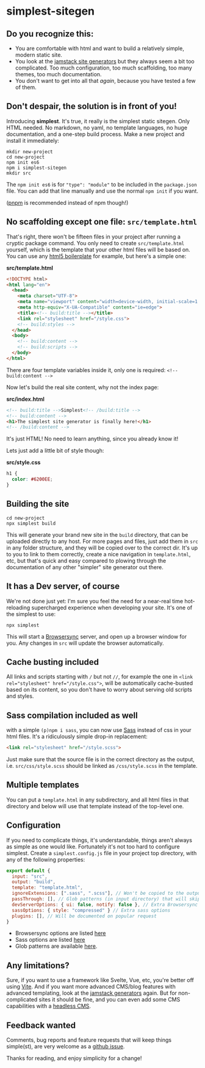 # simplest-sitegen

## Do you recognize this:

- You are comfortable with html and want to build a relatively simple, modern static site.
- You look at the [jamstack site generators](https://jamstack.org/generators/) but they always seem a bit too complicated. Too much configuration, too much scaffolding, too many themes, too much documentation.
- You don't want to get into all that *again*, because you have tested a few of them.

## Don't despair, the solution is in front of you!

Introducing **simplest**. It's true, it really is the simplest static sitegen. Only HTML needed. No markdown, no yaml, no template languages, no huge documentation, and a one-step build process. Make a new project and install it immediately:

```
mkdir new-project
cd new-project
npm init es6
npm i simplest-sitegen
mkdir src
```

The `npm init es6` is for `"type": "module"` to be included in the `package.json` file. You can add that line manually and use the normal `npm init` if you want. 

([pnpm](https://pnpm.io/) is recommended instead of npm though!)

## No scaffolding except one file: `src/template.html`

That's right, there won't be fifteen files in your project after running a cryptic package command. You only need to create `src/template.html` yourself, which is the template that your other html files will be based on. You can use any [html5 boilerplate](https://www.google.com/search?q=html5+boilerplate) for example, but here's a simple one:

**src/template.html**
```html
<!DOCTYPE html>
<html lang="en">
  <head>
    <meta charset="UTF-8">
    <meta name="viewport" content="width=device-width, initial-scale=1.0">
    <meta http-equiv="X-UA-Compatible" content="ie=edge">
    <title><!-- build:title --></title>
    <link rel="stylesheet" href="/style.css">
    <!-- build:styles -->
  </head>
  <body>
    <!-- build:content -->
    <!-- build:scripts -->
  </body>
</html>
```

There are four template variables inside it, only one is required: `<!-- build:content -->`

Now let's build the real site content, why not the index page:

**src/index.html**
```html
<!-- build:title -->Simplest<!-- /build:title -->
<!-- build:content -->
<h1>The simplest site generator is finally here!</h1>
<!-- /build:content -->
```

It's just HTML! No need to learn anything, since you already know it!

Lets just add a little bit of style though:

**src/style.css**
```css
h1 {
  color: #6200EE;
}
```

## Building the site

```
cd new-project
npx simplest build
```

This will generate your brand new site in the `build` directory, that can be uploaded directly to any host. For more pages and files, just add them in `src` in any folder structure, and they will be copied over to the correct dir. It's up to you to link to them correctly, create a nice navigation in `template.html`, etc, but that's quick and easy compared to plowing through the documentation of any other "simpler" site generator out there.

## It has a Dev server, of course

We're not done just yet: I'm sure you feel the need for a near-real time hot-reloading supercharged experience when developing your site. It's one of the simplest to use:

```
npx simplest
```

This will start a [Browsersync](https://browsersync.io/) server, and open up a browser window for you. Any changes in `src` will update the browser automatically.

## Cache busting included

All links and scripts starting with `/` but not `//`, for example the one in `<link rel="stylesheet" href="/style.css">`, will be automatically cache-busted based on its content, so you don't have to worry about serving old scripts and styles.

## Sass compilation included as well

with a simple `(p)npm i sass`, you can now use [Sass](https://sass-lang.com/) instead of css in your html files. It's a ridiculously simple drop-in replacement:

```html
<link rel="stylesheet" href="/style.scss">
```

Just make sure that the source file is in the correct directory as the output, i.e. `src/css/style.scss` should be linked as `/css/style.scss` in the template.

## Multiple templates

You can put a `template.html` in any subdirectory, and all html files in that directory and below will use that template instead of the top-level one.

## Configuration

If you need to complicate things, it's understandable, things aren't always as simple as one would like. Fortunately it's not too hard to configure simplest. Create a `simplest.config.js` file in your project top directory, with any of the following properties:

```js
export default {
  input: "src",
  output: "build",
  template: "template.html",
  ignoreExtensions: [".sass", ".scss"], // Won't be copied to the output dir
  passThrough: [], // Glob patterns (in input directory) that will skip parsing for matched files
  devServerOptions: { ui: false, notify: false }, // Extra Browsersync options
  sassOptions: { style: "compressed" } // Extra sass options
  plugins: [], // Will be documented on popular request
}
```

- Browsersync options are listed [here](https://browsersync.io/docs/options)
- Sass options are listed [here](https://sass-lang.com/documentation/js-api/interfaces/Options)
- Glob patterns are available [here](https://github.com/mrmlnc/fast-glob#pattern-syntax).

## Any limitations?

Sure, if you want to use a framework like Svelte, Vue, etc, you're better off using [Vite](https://vitejs.dev/). And if you want more advanced CMS/blog features with advanced templating, look at the [jamstack generators](https://jamstack.org/generators/) again. But for non-complicated sites it should be fine, and you can even add some CMS capabilities with a [headless CMS](https://jamstack.org/headless-cms/).

## Feedback wanted

Comments, bug reports and feature requests that will keep things simple(st), are very welcome as a [github issue](https://github.com/ciscoheat/simplest-sitegen/issues). 

Thanks for reading, and enjoy simplicity for a change!
